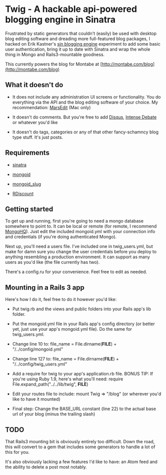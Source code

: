 Twig - A hackable api-powered blogging engine in Sinatra
=========

Frustrated by static generators that couldn't (easily) be used with desktop blog editing software and dreading more full-featured blog packages, I hacked on Erik Kastner's [sin blogging engine](https://github.com/kastner/sin) experiment to add some basic user authentication, bring it up to date with Sinatra and wrap the whole thing in Mongo and Rails3-mountable goodness.

This currently powers the blog for Montabe at [http://montabe.com/blog](http://montabe.com/blog)

What it doesn't do
----------------

* It does not include any administration UI screens or functionality. You do everything via the API and the blog editing software of your choice. My recommendation: [MarsEdit](http://www.red-sweater.com/marsedit/) (Mac only)

* It doesn't do comments. But you're free to add [Disqus](http://disqus.com/), [Intense Debate](http://intensedebate.com/) or whatever you'd like

* It doesn't do tags, categories or any of that other fancy-schamncy blog type stuff. It's just posts.

Requirements
----------------

* [sinatra](https://github.com/sinatra/sinatra)

* [mongoid](https://github.com/mongoid/mongoid)

* [mongoid_slug](https://github.com/papercavalier/mongoid-slug)

* [RDiscount](https://github.com/rtomayko/rdiscount)

Getting started
----------------

To get up and running, first you're going to need a mongo database somewhere to point to. It can be local or remote (for remote, I recommend [MongoHQ](https://mongohq.com/home)). Just edit the included mongoid.yml with your connection info and credentials (if you're doing authenticated Mongo).

Next up, you'll need a users file. I've included one in twig_users.yml, but make for damn sure you change the user credentials before you deploy to anything resembling a production environment. It can support as many users as you'd like (the file currently has two).

There's a config.ru for your convenience. Feel free to edit as needed.

Mounting in a Rails 3 app
----------------

Here's how I do it, feel free to do it however you'd like:

* Put twig.rb and the views and public folders into your Rails app's lib folder.

* Put the mongoid.yml file in your Rails app's config directory (or better yet, just use your app's mongoid.yml file). Do the same for twig_users.yml.

* Change line 10 to: file_name =  File.dirname(__FILE__) + "/../config/mongoid.yml"

* Change line 127 to: file_name =  File.dirname(__FILE__) + "/../config/twig_users.yml"

* Add a require for twig to your app's application.rb file. BONUS TIP: If you're using Ruby 1.9, here's what you'll need: require File.expand_path("../../lib/twig", __FILE__)

* Edit your routes file to include: mount Twig => "/blog" (or wherever you'd like to have it mounted)

* Final step: Change the BASE_URL constant (line 22) to the actual base url of your blog (minus the trailing slash)

TODO
----------------

That Rails3 mounting bit is obviously entirely too difficult. Down the road, this will convert to a gem that includes some generators to handle a lot of this for you.

It's also obviously lacking a few features I'd like to have: an Atom feed and the ability to delete a post most notably.

